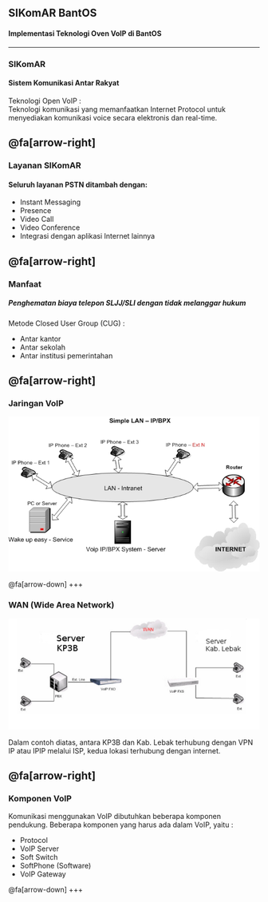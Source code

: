 ## SIKomAR BantOS

#### Implementasi Teknologi Oven VoIP di BantOS
---
### SIKomAR <br/> 
#### Sistem Komunikasi Antar Rakyat
Teknologi Open VoIP : <br/>
Teknologi komunikasi yang memanfaatkan Internet Protocol untuk menyediakan komunikasi voice secara elektronis dan real-time.

@fa[arrow-right]
---
### Layanan SIKomAR
#### Seluruh layanan PSTN ditambah dengan:
- Instant Messaging 
- Presence
- Video Call
- Video Conference
- Integrasi dengan aplikasi Internet lainnya

@fa[arrow-right]
---
### Manfaat <br/>
##### Penghematan biaya telepon SLJJ/SLI dengan tidak melanggar hukum
Metode Closed User Group (CUG) : 
- Antar kantor
- Antar sekolah
- Antar institusi pemerintahan

@fa[arrow-right]
---

### Jaringan VoIP
![voip](/assets/image/lan_network.jpg)

@fa[arrow-down]
+++
### WAN (Wide Area Network)
![Trunk](/assets/image/trunk.png)

Dalam contoh diatas, antara KP3B dan Kab. Lebak terhubung dengan VPN IP atau IPIP melalui ISP, kedua lokasi terhubung dengan internet.

@fa[arrow-right]
---
### Komponen VoIP
Komunikasi menggunakan VoIP dibutuhkan beberapa komponen pendukung. Beberapa komponen yang harus ada dalam  VoIP, yaitu :
- Protocol
- VoIP Server
- Soft Switch
- SoftPhone (Software)
- VoIP Gateway

@fa[arrow-down]
+++
